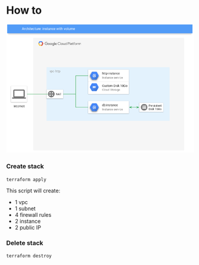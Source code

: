 # How to

![infra instance-with-volume](../img/02-instance-with-volume.png "infra instance-with-volume")

### Create stack

```
terraform apply
```

This script will create:
-   1 vpc
-   1 subnet
-   4 firewall rules
-   2 instance
-   2 public IP

### Delete stack

```
terraform destroy
```
